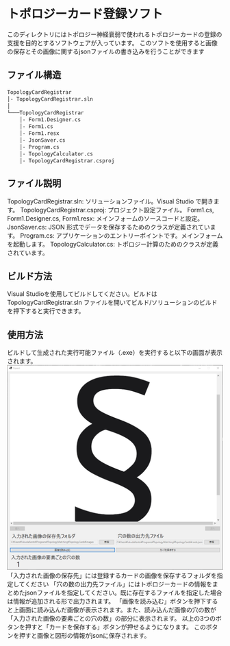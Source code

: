 # トポロジーカード登録ソフト
このディレクトリにはトポロジー神経衰弱で使われるトポロジーカードの登録の支援を目的とするソフトウェアが入っています。
このソフトを使用すると画像の保存とその画像に関するjsonファイルの書き込みを行うことができます

## ファイル構造
```
TopologyCardRegistrar
│- TopologyCardRegistrar.sln
│
└───TopologyCardRegistrar
    │- Form1.Designer.cs
    │- Form1.cs
    │- Form1.resx
    │- JsonSaver.cs
    │- Program.cs
    │- TopologyCalculator.cs
    │- TopologyCardRegistrar.csproj
```

## ファイル説明
TopologyCardRegistrar.sln: ソリューションファイル。Visual Studio で開きます。
TopologyCardRegistrar.csproj: プロジェクト設定ファイル。
Form1.cs, Form1.Designer.cs, Form1.resx: メインフォームのソースコードと設定。
JsonSaver.cs: JSON 形式でデータを保存するためのクラスが定義されています。
Program.cs: アプリケーションのエントリーポイントです。メインフォームを起動します。
TopologyCalculator.cs: トポロジー計算のためのクラスが定義されています。

## ビルド方法
Visual Studioを使用してビルドしてください。ビルドはTopologyCardRegistrar.sln ファイルを開いてビルド/ソリューションのビルドを押下すると実行できます。

## 使用方法
ビルドして生成された実行可能ファイル（.exe）を実行すると以下の画面が表示されます。
![](images/description.png)
「入力された画像の保存先」には登録するカードの画像を保存するフォルダを指定してください
「穴の数の出力先ファイル」にはトポロジーカードの情報をまとめたjsonファイルを指定してください。既に存在するファイルを指定した場合は情報が追加される形で出力されます。
「画像を読み込む」ボタンを押下すると上画面に読み込んだ画像が表示されます。また、読み込んだ画像の穴の数が「入力された画像の要素ごとの穴の数」の部分に表示されます。
以上の3つのボタンを押すと「カードを保存する」ボタンが押せるようになります。
このボタンを押すと画像と図形の情報がjsonに保存されます。